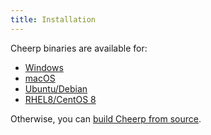 ```yaml
---
title: Installation
---
```


Cheerp binaries are available for:

- [Windows](installation/windows-macos)
- [macOS](installation/windows-macos)
- [Ubuntu/Debian](installation/ppa)
- [RHEL8/CentOS 8](installation/rhel8)

Otherwise, you can [build Cheerp from source](installation/source).

